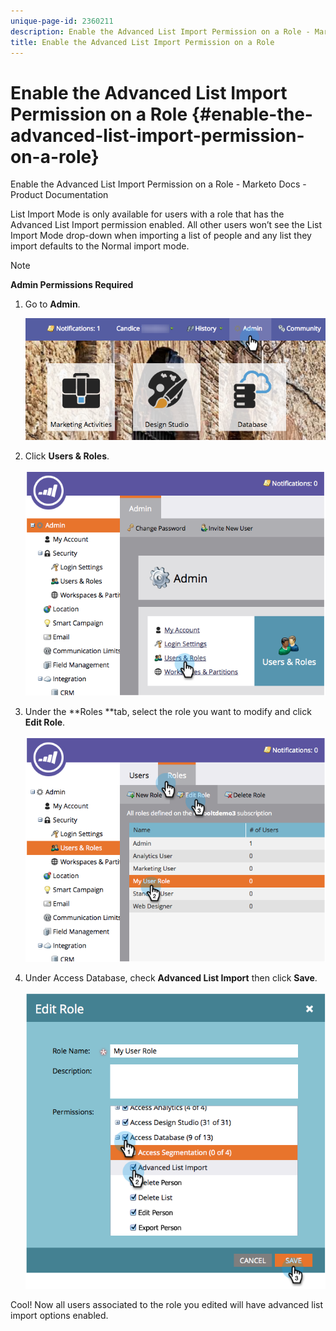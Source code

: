 ```yaml
---
unique-page-id: 2360211
description: Enable the Advanced List Import Permission on a Role - Marketo Docs - Product Documentation
title: Enable the Advanced List Import Permission on a Role
---
```


# Enable the Advanced List Import Permission on a Role {#enable-the-advanced-list-import-permission-on-a-role}

Enable the Advanced List Import Permission on a Role - Marketo Docs - Product Documentation

List Import Mode is only available for users with a role that has the Advanced List Import permission enabled. All other users won’t see the List Import Mode drop-down when importing a list of people and any list they import defaults to the Normal import mode.

>[!NOTE]
>
>**Admin Permissions Required**

1. Go to **Admin**.

   ![](assets/adminhand-2.png)

1. Click **Users & Roles**.

   ![](assets/image2014-9-17-11-3a50-3a38.png)

1. Under the **Roles **tab, select the role you want to modify and click **Edit Role**.

   ![](assets/image2014-9-17-11-3a51-3a49.png)

1. Under Access Database, check **Advanced List Import** then click **Save**.

   ![](assets/four-1.png)

Cool! Now all users associated to the role you edited will have advanced list import options enabled.

